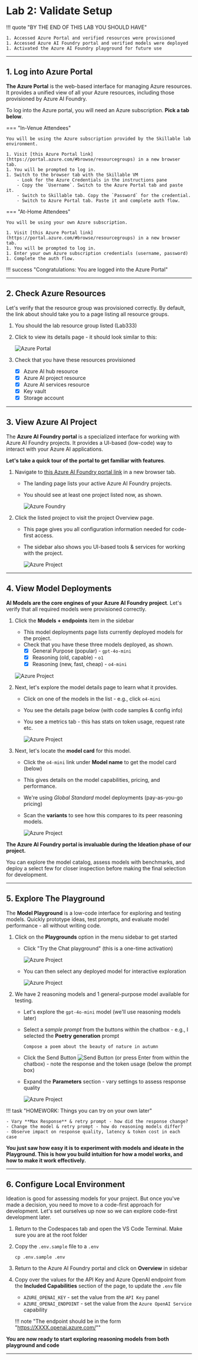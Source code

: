 # Lab 2: Validate Setup

!!! quote "BY THE END OF THIS LAB YOU SHOULD HAVE"

    1. Accessed Azure Portal and verified resources were provisioned
    1. Accessed Azure AI Foundry portal and verified models were deployed
    1. Activated the Azure AI Foundry playground for future use

---

## 1. Log into Azure Portal

**The Azure Portal** is the web-based interface for managing Azure resources. It provides a unified view of all your Azure resources, including those provisioned by Azure AI Foundry. 

To log into the Azure portal, you will need an Azure subscription. **Pick a tab below**.

=== "In-Venue Attendees"

    You will be using the Azure subscription provided by the Skillable lab environment.

    1. Visit [this Azure Portal link](https://portal.azure.com/#browse/resourcegroups) in a new browser tab.   
    1. You will be prompted to log in.
    1. Switch to the browser tab with the Skillable VM
        - Look for the Azure Credentials in the instructions pane
        - Copy the `Username`. Switch to the Azure Portal tab and paste it.
        - Switch to Skillable tab. Copy the `Password` for the credential.
        - Switch to Azure Portal tab. Paste it and complete auth flow. 

=== "At-Home Attendees"

    You will be using your own Azure subscription.

    1. Visit [this Azure Portal link](https://portal.azure.com/#browse/resourcegroups) in a new browser tab.
    1. You will be prompted to log in.
    1. Enter your own Azure subscription credentials (username, password)
    1. Complete the auth flow.

!!! success "Congratulations: You are logged into the Azure Portal"

---

## 2. Check Azure Resources

Let's verify that the resource group was provisioned correctly. By default, the link about should take you to a page listing all resource groups.

1. You should the lab resource group listed (Lab333)
1. Click to view its details page - it should look similar to this:

    ![Azure Portal](../assets/00-setup-azure-portal.png)

1. Check that you have these resources provisioned
    - [X] Azure AI hub resource 
    - [X] Azure AI project resource
    - [X] Azure AI services resource
    - [X] Key vault
    - [X] Storage account

---

## 3. View Azure AI Project

The **Azure AI Foundry portal** is a specialized interface for working with Azure AI Foundry projects. It provides a UI-based (low-code) way to interact with your Azure AI applications. 

**Let's take a quick tour of the portal to get familiar with features**.

1. Navigate to [this Azure AI Foundry portal link](https://ai.azure.com) in a new browser tab.
    - The landing page lists your active Azure AI Foundry projects.
    - You should see at least one project listed now, as shown.

        ![Azure Foundry](../assets//00-setup-foundry-portal.png)

1. Click the listed project to visit the project Overview page.

    - This page gives you all configuration information needed for code-first access.
    - The sidebar also shows you UI-based tools & services for working with the project.

        ![Azure Project](../assets//00-setup-foundry-project.png)

---

## 4. View Model Deployments

**AI Models are the core engines of your Azure AI Foundry project**. Let's verify that all required models were provisioned correctly.

1. Click the **Models + endpoints** item in the sidebar
    - This model deployments page lists currently deployed models for the project.
    - Check that you have these three models deployed, as shown.
        - [X] General Purpose (popular) - `gpt-4o-mini`
        - [X] Reasoning (old, capable) - `o1`
        - [X] Reasoning (new, fast, cheap) - `o4-mini`

    ![Azure Project](../assets/00-setup-foundry-deployments.png)


1. Next, let's explore the model details page to learn what it provides.
    - Click on one of the models in the list - e.g., click `o4-mini`
    - You see the details page below (with code samples & config info)
    - You see a metrics tab - this has stats on token usage, request rate etc.

        ![Azure Project](../assets/00-setup-model-card.png)

1. Next, let's locate the **model card** for this model.
    - Click the `o4-mini` link under **Model name** to get the model card (below)
    - This gives details on the model capabilities, pricing, and performance.
    - We're using _Global Standard_ model deployments (pay-as-you-go pricing)
    - Scan the **variants** to see how this compares to its peer reasoning models.

        ![Azure Project](../assets/00-setup-model-details-card.png)

**The Azure AI Foundry portal is invaluable during the Ideation phase of our project.**

You can explore the model catalog, assess models with benchmarks, and deploy a select few for closer inspection before making the final selection for development.

---

## 5. Explore The Playground

The **Model Playground** is a low-code interface for exploring and testing models. Quickly prototype ideas, test prompts, and evaluate model performance - all without writing code.

1. Click on the **Playgrounds** option in the menu sidebar to get started

    - Click "Try the Chat playground" (this is a one-time activation)

        ![Azure Project](../assets/00-setup-foundry-playground.png)

    - You can then select any deployed model for interactive exploration

        ![Azure Project](../assets/00-setup-foundry-model-select.png)

1. We have 2 reasoning models and 1 general-purpose model available for testing.

    - Let's explore the `gpt-4o-mini` model (we'll use reasoning models later)
    - Select a *sample prompt* from the buttons within the chatbox - e.g., I selected the **Poetry generation** prompt

        ```title="" linenums="0"
        Compose a poem about the beauty of nature in autumn
        ```

    - Click the Send Button ![Send Button](../assets/00-setup-foundry-chatsendbutton.png) (or press Enter from within the chatbox) - note the response and the token usage (below the prompt box)
    - Expand the **Parameters** section - vary settings to assess response quality

        ![Azure Project](../assets/00-setup-prompt-gpt.png)

!!! task "HOMEWORK: Things you can try on your own later"

    - Vary **Max Response** & retry prompt - how did the response change?
    - Change the model & retry prompt - how do reasoning models differ?
    - Observe impact on response quality, latency & token cost in each case

**You just saw how easy it is to experiment with models and ideate in the Playground. This is how you build intuition for how a model works, and how to make it work effectively.**


---

## 6. Configure Local Environment

Ideation is good for assessing models for your project. But once you've made a decision, you need to move to a code-first approach for development. Let's set ourselves up now so we can explore code-first development later.


1. Return to the Codespaces tab and open the VS Code Terminal. Make sure you are at the root folder
1. Copy the `.env.sample` file to a `.env`

    ``` title="" linenums="0"
    cp .env.sample .env
    ```

1. Return to the Azure AI Foundry portal and click on **Overview** in sidebar

1. Copy over the values for the API Key and Azure OpenAI endpoint from the **Included Capabilities** section of the page, to update the `.env` file

    - `AZURE_OPENAI_KEY` - set the value from the `API Key` panel
    - `AZURE_OPENAI_ENDPOINT` - set the value from the `Azure OpenAI Service` capability

    !!! note "The endpoint should be in the form "https://XXXX.openai.azure.com/""

**You are now ready to start exploring reasoning models from both playground and code**

---